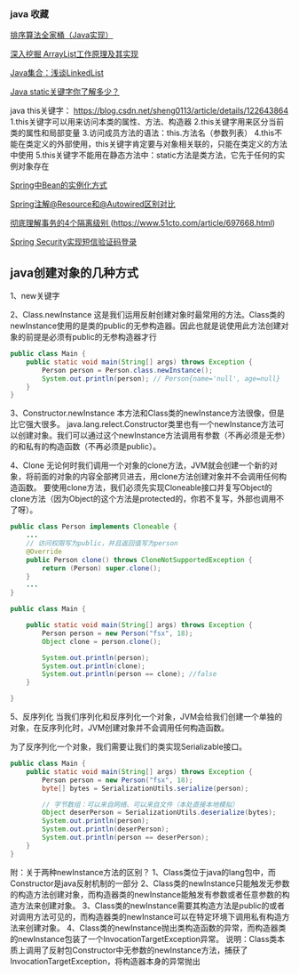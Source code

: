 ### java 收藏
[排序算法全家桶（Java实现）](https://blog.csdn.net/sheng0113/article/details/122186577)

[深入挖掘 ArrayList工作原理及其实现](https://blog.csdn.net/sheng0113/article/details/122615432)

[Java集合：浅谈LinkedList](https://blog.csdn.net/sheng0113/article/details/122774435)

[Java static关键字你了解多少？](https://blog.csdn.net/sheng0113/article/details/121507661)


java this关键字：  https://blog.csdn.net/sheng0113/article/details/122643864
1.this关键字可以用来访问本类的属性、方法、构造器
2.this关键字用来区分当前类的属性和局部变量
3.访问成员方法的语法：this.方法名（参数列表）
4.this不能在类定义的外部使用，this关键字肯定要与对象相关联的，只能在类定义的方法中使用
5.this关键字不能用在静态方法中：static方法是类方法，它先于任何的实例对象存在

[Spring中Bean的实例化方式](https://blog.csdn.net/sheng0113/article/details/124359714)

[Spring注解@Resource和@Autowired区别对比](https://www.cnblogs.com/think-in-java/p/5474740.html)

[彻底理解事务的4个隔离级别 ](https://www.cnblogs.com/jycboy/p/transaction.html) (https://www.51cto.com/article/697668.html)

[Spring Security实现短信验证码登录](https://www.jianshu.com/p/a7c5ee9fb998)


## java创建对象的几种方式
1、new关键字

2、Class.newInstance
这是我们运用反射创建对象时最常用的方法。Class类的newInstance使用的是类的public的无参构造器。因此也就是说使用此方法创建对象的前提是必须有public的无参构造器才行
```java
public class Main {
    public static void main(String[] args) throws Exception {
        Person person = Person.class.newInstance();
        System.out.println(person); // Person{name='null', age=null}
    }
}
```

3、Constructor.newInstance
本方法和Class类的newInstance方法很像，但是比它强大很多。 java.lang.relect.Constructor类里也有一个newInstance方法可以创建对象。我们可以通过这个newInstance方法调用有参数（不再必须是无参）的和私有的构造函数（不再必须是public）。


4、Clone
无论何时我们调用一个对象的clone方法，JVM就会创建一个新的对象，将前面的对象的内容全部拷贝进去，用clone方法创建对象并不会调用任何构造函数。 要使用clone方法，我们必须先实现Cloneable接口并复写Object的clone方法（因为Object的这个方法是protected的，你若不复写，外部也调用不了呀）。
```java
public class Person implements Cloneable {
	...
	// 访问权限写为public，并且返回值写为person
    @Override
    public Person clone() throws CloneNotSupportedException {
        return (Person) super.clone();
    }
    ...
}

public class Main {

    public static void main(String[] args) throws Exception {
        Person person = new Person("fsx", 18);
        Object clone = person.clone();

        System.out.println(person);
        System.out.println(clone);
        System.out.println(person == clone); //false
    }

}
```

5、反序列化
当我们序列化和反序列化一个对象，JVM会给我们创建一个单独的对象，在反序列化时，JVM创建对象并不会调用任何构造函数。

为了反序列化一个对象，我们需要让我们的类实现Serializable接口。
```java
public class Main {
    public static void main(String[] args) throws Exception {
        Person person = new Person("fsx", 18);
        byte[] bytes = SerializationUtils.serialize(person);

        // 字节数组：可以来自网络、可以来自文件（本处直接本地模拟）
        Object deserPerson = SerializationUtils.deserialize(bytes);
        System.out.println(person);
        System.out.println(deserPerson);
        System.out.println(person == deserPerson);
    }
}
```

附：关于两种newInstance方法的区别？
1、Class类位于java的lang包中，而Constructor是java反射机制的一部分
2、Class类的newInstance只能触发无参数的构造方法创建对象，而构造器类的newInstance能触发有参数或者任意参数的构造方法来创建对象。
3、Class类的newInstance需要其构造方法是public的或者对调用方法可见的，而构造器类的newInstance可以在特定环境下调用私有构造方法来创建对象。
4、Class类的newInstance抛出类构造函数的异常，而构造器类的newInstance包装了一个InvocationTargetException异常。
说明：Class类本质上调用了反射包Constructor中无参数的newInstance方法，捕获了InvocationTargetException，将构造器本身的异常抛出
